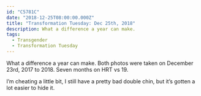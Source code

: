 ```yaml
---
id: "C5781C"
date: "2018-12-25T08:00:00.000Z"
title: "Transformation Tuesday: Dec 25th, 2018"
description: What a difference a year can make.
tags:
  - Transgender
  - Transformation Tuesday
---
```

What a difference a year can make. Both photos were taken on December 23rd, 2017 to 2018. Seven months on HRT vs 19.

I’m cheating a little bit, I still have a pretty bad double chin, but it’s gotten a lot easier to hide it.
